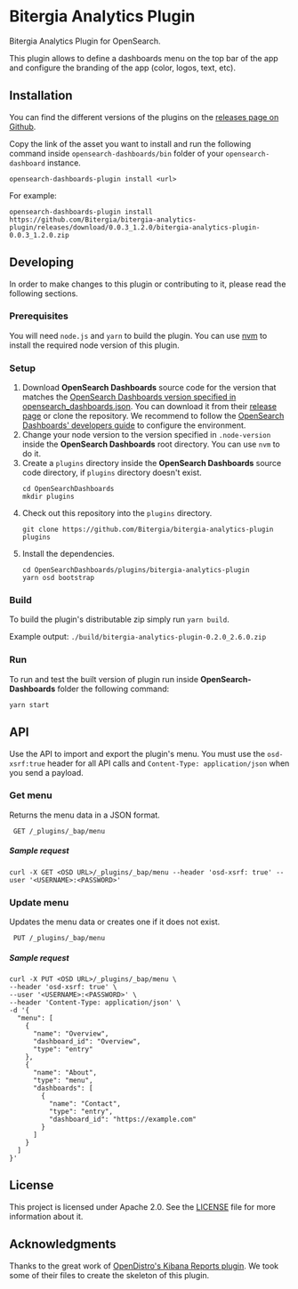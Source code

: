 # Bitergia Analytics Plugin

Bitergia Analytics Plugin for OpenSearch.

This plugin allows to define a dashboards menu on the top bar of the app
and configure the branding of the app (color, logos, text, etc).


## Installation

You can find the different versions of the plugins on the
[releases page on Github](https://github.com/Bitergia/bitergia-analytics-plugin/releases).

Copy the link of the asset you want to install and run the following command inside
`opensearch-dashboards/bin` folder of your `opensearch-dashboard` instance.

```
opensearch-dashboards-plugin install <url>
```

For example:

```
opensearch-dashboards-plugin install https://github.com/Bitergia/bitergia-analytics-plugin/releases/download/0.0.3_1.2.0/bitergia-analytics-plugin-0.0.3_1.2.0.zip
```

## Developing

In order to make changes to this plugin or contributing to it, please read the following
sections.

### Prerequisites

You will need `node.js` and `yarn` to build the plugin. You can use
[nvm](https://github.com/nvm-sh/nvm) to install the required node version
of this plugin.

### Setup

1. Download **OpenSearch Dashboards** source code for the version that matches the
   [OpenSearch Dashboards version specified in opensearch_dashboards.json](./opensearch_dashboards.json#L4).
   You can download it from their
   [release page](https://github.com/opensearch-project/OpenSearch-Dashboards/releases)
   or clone the repository. We recommend to follow the
   [OpenSearch Dashboards' developers guide](https://github.com/opensearch-project/OpenSearch-Dashboards/blob/main/DEVELOPER_GUIDE.md#getting-started)
   to configure the environment.
1. Change your node version to the version specified in `.node-version` inside
   the **OpenSearch Dashboards** root directory. You can use `nvm` to do it.
1. Create a `plugins` directory inside the **OpenSearch Dashboards** source code
   directory, if `plugins` directory doesn't exist.
   ```
   cd OpenSearchDashboards
   mkdir plugins
   ```
1. Check out this repository into the `plugins` directory.
   ```
   git clone https://github.com/Bitergia/bitergia-analytics-plugin plugins
   ```
1. Install the dependencies.
   ```
   cd OpenSearchDashboards/plugins/bitergia-analytics-plugin
   yarn osd bootstrap
   ```

### Build

To build the plugin's distributable zip simply run `yarn build`.

Example output: `./build/bitergia-analytics-plugin-0.2.0_2.6.0.zip`

### Run

To run and test the built version of plugin run inside **OpenSearch-Dashboards**
folder the following command:

```
yarn start
```

## API

Use the API to import and export the plugin's menu. You must use the
`osd-xsrf:true` header for all API calls and `Content-Type: application/json`
when you send a payload.

### Get menu

Returns the menu data in a JSON format.

```
 GET /_plugins/_bap/menu
```

##### Sample request

```
curl -X GET <OSD URL>/_plugins/_bap/menu --header 'osd-xsrf: true' --user '<USERNAME>:<PASSWORD>'
```

### Update menu

Updates the menu data or creates one if it does not exist.

```
 PUT /_plugins/_bap/menu
```

##### Sample request

```
curl -X PUT <OSD URL>/_plugins/_bap/menu \
--header 'osd-xsrf: true' \
--user '<USERNAME>:<PASSWORD>' \
--header 'Content-Type: application/json' \
-d '{
  "menu": [
    {
      "name": "Overview",
      "dashboard_id": "Overview",
      "type": "entry"
    },
    {
      "name": "About",
      "type": "menu",
      "dashboards": [
        {
          "name": "Contact",
          "type": "entry",
          "dashboard_id": "https://example.com"
        }
      ]
    }
  ]
}'
```

## License

This project is licensed under Apache 2.0. See the [LICENSE](./LICENSE) file
for more information about it.


## Acknowledgments

Thanks to the great work of
[OpenDistro's Kibana Reports plugin](https://github.com/opendistro-for-elasticsearch/kibana-reports).
We took some of their files to create the skeleton of this plugin.
